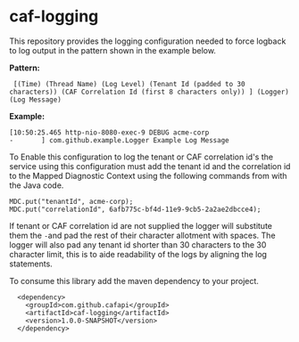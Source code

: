 # caf-logging  

This repository provides the logging configuration needed to force logback to log output in the pattern shown in the example below.  

**Pattern:**  
```  
 [(Time) (Thread Name) (Log Level) (Tenant Id (padded to 30 characters)) (CAF Correlation Id (first 8 characters only)) ] (Logger) (Log Message)  
```  

**Example:**
```  
[10:50:25.465 http-nio-8080-exec-9 DEBUG acme-corp                      -       ] com.github.example.Logger Example Log Message  
```

To Enable this configuration to log the tenant or CAF correlation id's the service using this configuration must add the tenant id and the correlation id to the Mapped Diagnostic Context using the following commands from with the Java code.  
```  
MDC.put("tenantId", acme-corp);  
MDC.put("correlationId", 6afb775c-bf4d-11e9-9cb5-2a2ae2dbcce4);  
```  

If tenant or CAF correlation id are not supplied the logger will substitute them the `-`and pad the rest of their character allotment with spaces. The logger will also pad any tenant id shorter than 30 characters to the 30 character limit, this is to aide readability of the logs by aligning the log statements.  

To consume this library add the maven dependency to your project.  
```  
  <dependency>  
    <groupId>com.github.cafapi</groupId>  
    <artifactId>caf-logging</artifactId>  
    <version>1.0.0-SNAPSHOT</version>  
  </dependency>  
```  
